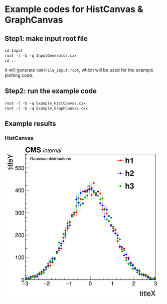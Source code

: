 # Example codes for HistCanvas & GraphCanvas
## Step1: make input root file
```
cd Input
root -l -b -q InputGenerator.cxx
cd ..
```
It will generate `ROOTFile_Input.root`, which will be used for the example plotting code.

## Step2: run the example code
```
root -l -b -q Example_HistCanvas.cxx
root -l -b -q Example_GraphCanvas.cxx
```


## Example results
### HistCanvas
![](c_HistCanvas.png)

